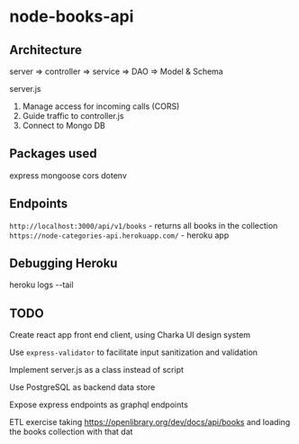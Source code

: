 # node-books-api

## Architecture
server => controller => service => DAO => Model & Schema

server.js
1. Manage access for incoming calls (CORS)
2. Guide traffic to controller.js
3. Connect to Mongo DB


## Packages used
express
mongoose
cors
dotenv

## Endpoints
`http://localhost:3000/api/v1/books` - returns all books in the collection
`https://node-categories-api.herokuapp.com/` - heroku app

## Debugging Heroku
heroku logs --tail

## TODO
Create react app front end client, using Charka UI design system

Use `express-validator` to facilitate input sanitization and validation

Implement server.js as a class instead of script

Use PostgreSQL as backend data store

Expose express endpoints as graphql endpoints

ETL exercise taking https://openlibrary.org/dev/docs/api/books and loading the books collection with that dat
